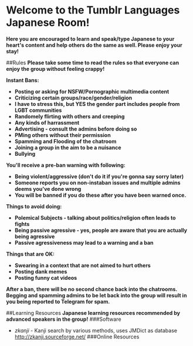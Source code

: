 # Welcome to the Tumblr Languages Japanese Room!

**Here you are encouraged to learn and speak/type Japanese to your heart's content and help others do the same as well.  Please enjoy your stay!**

##Rules
**Please take some time to read the rules so that everyone can enjoy the group without feeling crappy!**

**Instant Bans:**
* **Posting or asking for NSFW/Pornographic multimedia content**
* **Criticizing certain groups/race/gender/religion**
* **I have to stress this, but YES the gender part includes people from LGBT communities**
* **Randomely flirting with others and creeping**
* **Any kinds of harrassment**
* **Advertising - consult the admins before doing so**
* **PMing others without their permission**
* **Spamming and Flooding of the chatroom**
* **Joining a group in the aim to be a nuisance**
* **Bullying**

**You'll receive a pre-ban warning with following:**
* **Being violent/aggressive (don't do it if you're gonna say sorry later)**
* **Someone reports you on non-instaban issues and multiple admins deems you've done wrong**
* **You will be banned if you do these after you have been warned once.**

**Things to avoid doing:**
* **Polemical Subjects - talking about politics/religion often leads to fights**
* **Being passive agressive - yes, people are aware that you are actually being agressive**
* **Passive agressiveness may lead to a warning and a ban**

**Things that are OK:**
* **Swearing in a context that are not aimed to hurt others**
* **Posting dank memes**
* **Posting funny cat videos**

**After a ban, there will be no second chance back into the chatrooms.  Begging and spamming admins to be let back into the group will result in you being reported to Telegram for spam.**

##Learning Resources
**Japanese learning resources recommended by advanced speakers in the group!**
###Software
* *zkanji* - Kanji search by various methods, uses JMDict as database http://zkanji.sourceforge.net/
###Online Resources
